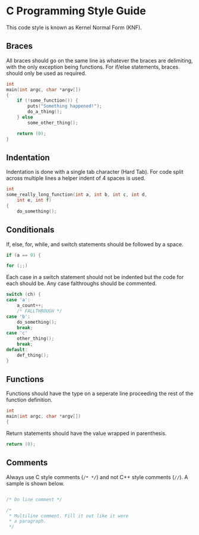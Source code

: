 # C Programming Style Guide

This code style is known as Kernel Normal Form (KNF).

Braces
---

All braces should go on the same line as whatever the braces are delimiting, with the only exception being functions. For if/else statements, braces should only be used as required.

```C
int
main(int argc, char *argv[])
{
	if (!some_function()) {
		puts("Something happened!");
		do_a_thing();
	} else
		some_other_thing();

	return (0);
}
```

Indentation
---

Indentation is done with a single tab character (Hard Tab). For code split across multiple lines a helper indent of 4 spaces is used.

```C
int
some_really_long_function(int a, int b, int c, int d,
    int e, int f)
{
	do_something();
```

Conditionals
---

If, else, for, while, and switch statements should be followed by a space.

```C
if (a == 9) {
```

```C
for (;;)
```

Each case in a switch statement should not be indented but the code for each should be. Any case falthroughs should be commented.

```C
switch (ch) {
case 'a':
	a_count++;
	/* FALLTHROUGH */
case 'b':
	do_something();
	break;
case 'c'
	other_thing();
	break;
default:
	def_thing();
}
```

Functions
---

Functions should have the type on a seperate line proceeding the rest of the function definition.

```C
int
main(int argc, char *argv[])
{
```

Return statements should have the value wrapped in parenthesis.

```C
return (0);
```

Comments
---

Always use C style comments (`/* */`) and not C++ style comments (`//`). A sample is shown below.

```C

/* On line comment */

/*
 * Multiline comment. Fill it out like it were
 * a paragraph.
 */

```


